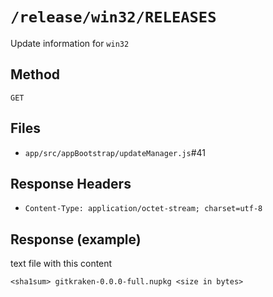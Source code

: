 # `/release/win32/RELEASES`

Update information for `win32`

## Method

`GET`

## Files

- `app/src/appBootstrap/updateManager.js`#41

## Response Headers

- `Content-Type: application/octet-stream; charset=utf-8`

## Response (example)

text file with this content

```
<sha1sum> gitkraken-0.0.0-full.nupkg <size in bytes>
```
